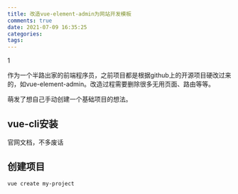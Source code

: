 ```yaml
---
title: 改造vue-element-admin为网站开发模板
comments: true
date: 2021-07-09 16:35:25
categories:
tags:
---
```




1

作为一个半路出家的前端程序员，之前项目都是根据github上的开源项目硬改过来的，如vue-element-admin。改造过程需要删除很多无用页面、路由等等。

萌发了想自己手动创建一个基础项目的想法。



## vue-cli安装

官网文档，不多废话

## 创建项目

```shell
vue create my-project
```





